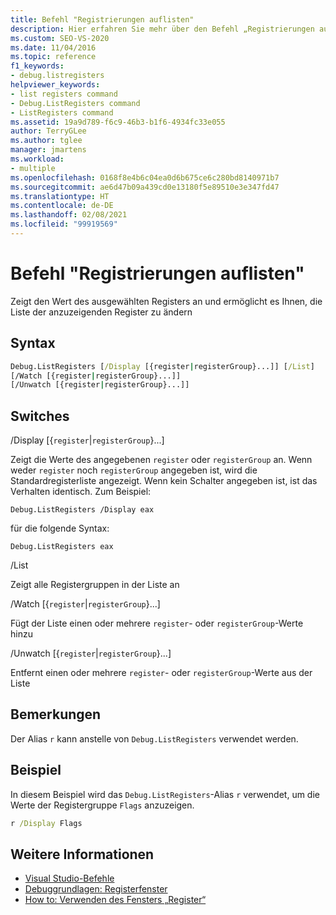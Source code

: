 ```yaml
---
title: Befehl "Registrierungen auflisten"
description: Hier erfahren Sie mehr über den Befehl „Registrierungen auflisten“ und darüber, wie dieser die Werte ausgewählter Register anzeigt und wie Sie die Liste der angezeigten Register ändern können.
ms.custom: SEO-VS-2020
ms.date: 11/04/2016
ms.topic: reference
f1_keywords:
- debug.listregisters
helpviewer_keywords:
- list registers command
- Debug.ListRegisters command
- ListRegisters command
ms.assetid: 19a9d789-f6c9-46b3-b1f6-4934fc33e055
author: TerryGLee
ms.author: tglee
manager: jmartens
ms.workload:
- multiple
ms.openlocfilehash: 0168f8e4b6c04ea0d6b675ce6c280bd8140971b7
ms.sourcegitcommit: ae6d47b09a439cd0e13180f5e89510e3e347fd47
ms.translationtype: HT
ms.contentlocale: de-DE
ms.lasthandoff: 02/08/2021
ms.locfileid: "99919569"
---
```

# <a name="list-registers-command"></a>Befehl "Registrierungen auflisten"
Zeigt den Wert des ausgewählten Registers an und ermöglicht es Ihnen, die Liste der anzuzeigenden Register zu ändern

## <a name="syntax"></a>Syntax

```cmd
Debug.ListRegisters [/Display [{register|registerGroup}...]] [/List]
[/Watch [{register|registerGroup}...]]
[/Unwatch [{register|registerGroup}...]]
```

## <a name="switches"></a>Switches
/Display [{`register`|`registerGroup`}...]

Zeigt die Werte des angegebenen `register` oder `registerGroup` an. Wenn weder `register` noch `registerGroup` angegeben ist, wird die Standardregisterliste angezeigt. Wenn kein Schalter angegeben ist, ist das Verhalten identisch. Zum Beispiel:

`Debug.ListRegisters /Display eax`

für die folgende Syntax:

`Debug.ListRegisters eax`

/List

Zeigt alle Registergruppen in der Liste an

/Watch [{`register`|`registerGroup`}...]

Fügt der Liste einen oder mehrere `register`- oder `registerGroup`-Werte hinzu

/Unwatch [{`register`|`registerGroup`}...]

Entfernt einen oder mehrere `register`- oder `registerGroup`-Werte aus der Liste

## <a name="remarks"></a>Bemerkungen
Der Alias `r` kann anstelle von `Debug.ListRegisters` verwendet werden.

## <a name="example"></a>Beispiel
In diesem Beispiel wird das `Debug.ListRegisters`-Alias `r` verwendet, um die Werte der Registergruppe `Flags` anzuzeigen.

```cmd
r /Display Flags
```

## <a name="see-also"></a>Weitere Informationen

- [Visual Studio-Befehle](../../ide/reference/visual-studio-commands.md)
- [Debuggrundlagen: Registerfenster](../../debugger/debugging-basics-registers-window.md)
- [How to: Verwenden des Fensters „Register“](../../debugger/how-to-use-the-registers-window.md)
